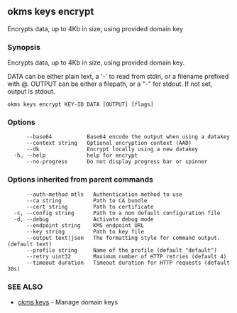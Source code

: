 ## okms keys encrypt

Encrypts data, up to 4Kb in size, using provided domain key

### Synopsis

Encrypts data, up to 4Kb in size, using provided domain key.

DATA can be either plain text, a '-' to read from stdin, or a filename prefixed with @.
OUTPUT can be either a filepath, or a "-" for stdout. If not set, output is stdout.


```
okms keys encrypt KEY-ID DATA [OUTPUT] [flags]
```

### Options

```
      --base64           Base64 encode the output when using a datakey
      --context string   Optional encryption context (AAD)
      --dk               Encrypt locally using a new datakey
  -h, --help             help for encrypt
      --no-progress      Do not display progress bar or spinner
```

### Options inherited from parent commands

```
      --auth-method mtls   Authentication method to use
      --ca string          Path to CA bundle
      --cert string        Path to certificate
  -c, --config string      Path to a non default configuration file
  -d, --debug              Activate debug mode
      --endpoint string    KMS endpoint URL
      --key string         Path to key file
      --output text|json   The formatting style for command output. (default text)
      --profile string     Name of the profile (default "default")
      --retry uint32       Maximum number of HTTP retries (default 4)
      --timeout duration   Timeout duration for HTTP requests (default 30s)
```

### SEE ALSO

* [okms keys](okms_keys.md)	 - Manage domain keys

